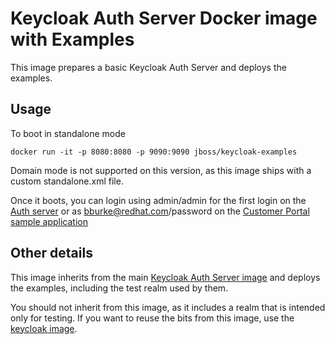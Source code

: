 # Keycloak Auth Server Docker image with Examples

This image prepares a basic Keycloak Auth Server and deploys the examples.

## Usage

To boot in standalone mode

    docker run -it -p 8080:8080 -p 9090:9090 jboss/keycloak-examples

Domain mode is not supported on this version, as this image ships with a custom standalone.xml file. 

Once it boots, you can login using admin/admin for the first login on the [Auth server](http://localhost:8080/auth/admin/) or as bburke@redhat.com/password on the [Customer Portal sample application](http://localhost:8080/customer-portal/customers/view.jsp) 

## Other details

This image inherits from the main [Keycloak Auth Server image](https://registry.hub.docker.com/u/jboss/keycloak/) and deploys the examples, including the test realm used by them. 

You should not inherit from this image, as it includes a realm that is intended only for testing. If you want to reuse the bits from this image, use the [keycloak image](https://registry.hub.docker.com/u/jboss/keycloak/). 
